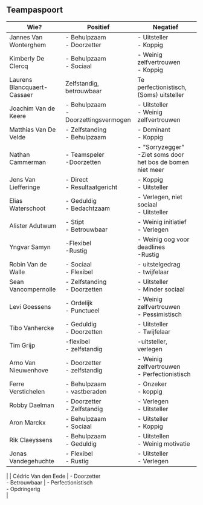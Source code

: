 ## Teampaspoort

| Wie?                        | Positief                                | Negatief                                                      |
| --------------------------- | --------------------------------------- | ------------------------------------------------------------- |
| Jannes Van Wonterghem       | - Behulpzaam<br />- Doorzetter          | - Uitsteller<br />- Koppig                                    |
| Kimberly De Clercq          | - Behulpzaam<br />- Sociaal             | - Weinig zelfvertrouwen<br />- Koppig                         |
| Laurens Blancquaert-Cassaer | Zelfstandig, betrouwbaar                | Te perfectionistisch, (Soms) uitsteller                       |
| Joachim Van de Keere        | - Behulpzaam<br >- Doorzettingsvermogen | - Uitsteller <br > - Weinig zelfvertrouwen                    |
| Matthias Van De Velde       | - Zelfstanding<br>- Behulpzaam          | - Dominant<br>- Koppig                                        |
| Nathan Cammerman            | - Teamspeler<br>-Doorzetten             | - "Sorryzegger"<br>-Ziet soms door het bos de bomen niet meer |
| Jens Van Liefferinge        | - Direct<br>- Resultaatgericht          | - Koppig<br>- Uitsteller                                      |
| Elias Waterschoot           | - Geduldig<br>- Bedachtzaam             | - Verlegen, niet sociaal<br>- Uitsteller                      |
| Alister Adutwum             | - Stipt<br>- Betrouwbaar                | - Weinig initiatief<br> - Verlegen                            |
| Yngvar Samyn                | -Flexibel<br>-Rustig                    | - Weinig oog voor deadlines<br> -Rustig                       |
| Robin Van de Walle          | - Sociaal <br> - Flexibel               | - uitstelgedrag <br> - twijfelaar                             |
| Sean Vancompernolle         | - Zelfstanding <br> - Doorzetten        | - Uitsteller <br> - Minder sociaal                            |
| Levi Goessens               | - Ordelijk <br> - Punctueel             | - Weinig zelfvertrouwen <br> - Pessimistisch                  |
| Tibo Vanhercke              | - Geduldig <br> - Doorzetten            | - Uitsteller <br> - Twijfelaar                                |
| Tim Grijp                   |  -flexibel <br> - zelfstandig           | -uitsteller, verlegen                                         |
| Arno Van Nieuwenhove        | - Doorzetter <br> - zelfstandig         |  - Weinig zelfvertrouwen <br> - Perfectionistisch             |
| Ferre Verstichelen          |  - Behulpzaam <br> - vastberaden        | - Onzeker <br> - koppig                                       |
| Robby Daelman               |  - Doorzetter <br> - Zelfstandig        | - Verlegen <br> - Uitsteller                                  |
| Aron Marckx                 |  - Behulpzaam <br> - Sociaal            | - Uitsteller <br> - Koppig                                    |
| Rik Claeyssens              | - Behulpzaam <br> - Geduldig            | - Uitstellen <br> - Weinig motivatie                          |
| Jonas Vandegehuchte         | - Flexibel <br> - Rustig                | - Uitsteller <br> - Verlegen  
|
| Cédric Van den Eede         | - Doorzetter <br> - Betrouwbaar         | - Perfectionistisch <br> - Opdringerig  
|
